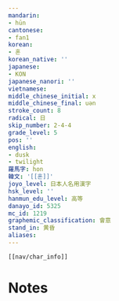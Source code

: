 ```yaml
---
mandarin:
- hūn
cantonese:
- fan1
korean:
- 혼
korean_native: ''
japanese:
- KON
japanese_nanori: ''
vietnamese:
middle_chinese_initial: x
middle_chinese_final: uən
stroke_count: 8
radical: 日
skip_number: 2-4-4
grade_level: 5
pos: ''
english:
- dusk
- twilight
羅馬字: hon
韓文: '[[혼]]'
joyo_level: 日本人名用漢字
hsk_level: ''
hanmun_edu_level: 高等
danayo_id: 5325
mc_id: 1219
graphemic_classification: 會意
stand_in: 黄昏
aliases:
---
```

```meta-bind-embed
[[nav/char_info]]
```

# Notes
